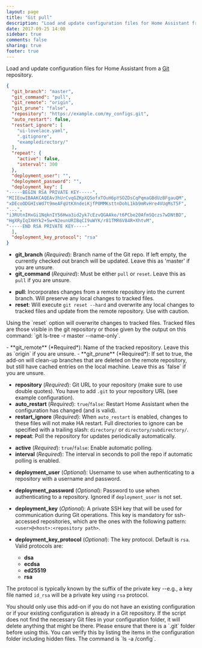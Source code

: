 ```yaml
---
layout: page
title: "Git pull"
description: "Load and update configuration files for Home Assistant from a GIT repository."
date: 2017-09-25 14:00
sidebar: true
comments: false
sharing: true
footer: true
---
```


Load and update configuration files for Home Assistant from a [Git](https://git-scm.com/) repository.

```json
{
  "git_branch": "master",
  "git_command": "pull",
  "git_remote": "origin",
  "git_prune": "false",
  "repository": "https://example.com/my_configs.git",
  "auto_restart": false,
  "restart_ignore": [
    "ui-lovelace.yaml",
    ".gitignore",
    "exampledirectory/"
  ],
  "repeat": {
    "active": false,
    "interval": 300
  },
  "deployment_user": "",
  "deployment_password": "",
  "deployment_key": [
"-----BEGIN RSA PRIVATE KEY-----",
"MIIEowIBAAKCAQEAv3hUrCvqGZKpXQ5ofxTOuH6pYSOZDsCqPqmaGBdUzBFgauQM",
"xDEcoODGHIsWd7t9meAFqUtKXndeiKjfP0MMKsttnDohL1kb9mRvHre4VUqMsT5F",
"...",
"i3RUtnIHxGi1NqknIY56Hwa3id2yk7cEzvQGAAko/t6PCbe20AfmSQczs7wDNtBD",
"HgXRyIqIXHYk2+5w+N2eunURIBqCI9uWYK/r81TMR6V84R+XhtvM",
"-----END RSA PRIVATE KEY-----"
  ],
  "deployment_key_protocol": "rsa"
}
```

- **git_branch** (*Required*): Branch name of the Git repo. If left empty, the currently checked out branch will be updated. Leave this as 'master' if you are unsure.
- **git_command** (*Required*): Must be either `pull` or `reset`. Leave this as `pull` if you are unsure.
* **pull**: Incorporates changes from a remote repository into the current branch. Will preserve any local changes to tracked files.
* **reset**: Will execute `git reset --hard` and overwrite any local changes to tracked files and update from the remote repository. Use with caution.
<p class='note warning'>
  Using the `reset` option will overwrite changes to tracked files. Tracked files are those visible in the git repository or those given by the output on this command: `git ls-tree -r master --name-only`.
</p>
- **git_remote** (*Required*): Name of the tracked repository. Leave this as `origin` if you are unsure.
- **git_prune** (*Required*): If set to true, the add-on will clean-up branches that are deleted on the remote repository, but still have cached entries on the local machine. Leave this as `false` if you are unsure.

- **repository** (*Required*): Git URL to your repository (make sure to use double quotes). You have to add `.git` to your repository URL (see example configuration).
- **auto_restart** (*Required*): `true`/`false`: Restart Home Assistant when the configuration has changed (and is valid).
- **restart_ignore** (*Required*): When `auto_restart` is enabled, changes to these files will not make HA restart. Full directories to ignore can be specified with a trailing slash: `directory/` or `directory/subdirectory/`.
- **repeat**: Poll the repository for updates periodically automatically.
* **active** (*Required*): `true`/`false`: Enable automatic polling.
* **interval** (*Required*): The  interval in seconds to poll the repo if automatic polling is enabled.
- **deployment_user** (*Optional*): Username to use when authenticating to a repository with a username and password.
- **deployment_password** (*Optional*): Password to use when authenticating to a repository.  Ignored if `deployment_user` is not set.
- **deployment_key** (*Optional*): A private SSH key that will be used for communication during Git operations. This key is mandatory for ssh-accessed repositories, which are the ones with the following pattern: `<user>@<host>:<repository path>`.
- **deployment_key_protocol** (*Optional*): The key protocol. Default is `rsa`. Valid protocols are:

  * **dsa**
  * **ecdsa**
  * **ed25519**
  * **rsa**

The protocol is typically known by the suffix of the private key --e.g., a key file named `id_rsa` will be a private key using `rsa` protocol.

<p class='note warning'>
You should only use this add-on if you do not have an existing configuration or if your existing configuration is already in a Git repository. If the script does not find the necessary Git files in your configuration folder, it will delete anything that might be there. Please ensure that there is a `.git` folder before using this. You can verify this by listing the items in the configuration folder including hidden files. The command is `ls -a /config`.
</p>
